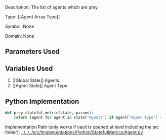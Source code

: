 Description: The list of agents which are prey

Type: [[Agent Array Type]]

Symbol: None

Domain: None

## Parameters Used

## Variables Used
1. [[Global State]].Agents
2. [[Agent State]].Agent Type

## Python Implementation
```python
def prey_stateful_metric(state, params):
    return [agent for agent in state["Agents"] if agent["Agent Type"] == "Prey"]
```
Implementation Path (only works if vault is opened at level including the src folder): [../../../src/Implementations/Python/StatefulMetrics/Agent.py](../../../src/Implementations/Python/StatefulMetrics/Agent.py)

